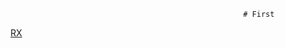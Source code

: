                                                         # First
[RX](http://www.jcodecraeer.com/a/anzhuokaifa/androidkaifa/2015/1012/3572.html)
